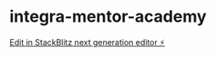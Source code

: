 # integra-mentor-academy

[Edit in StackBlitz next generation editor ⚡️](https://stackblitz.com/~/github.com/luissanchez0305/integra-mentor-academy)
